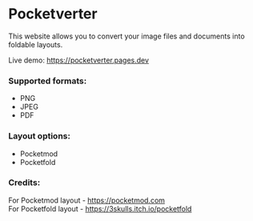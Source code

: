 # Pocketverter

This website allows you to convert your image files and documents into foldable layouts.

Live demo: https://pocketverter.pages.dev

### Supported formats:
- PNG
- JPEG
- PDF

### Layout options:
- Pocketmod
- Pocketfold


### Credits:
For Pocketmod layout - https://pocketmod.com  
For Pocketfold layout - https://3skulls.itch.io/pocketfold  

